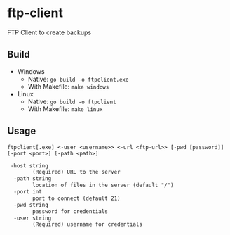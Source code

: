 # ftp-client

FTP Client to create backups

## Build

- Windows
  - Native: `go build -o ftpclient.exe`
  - With Makefile: `make windows`
- Linux
  - Native: `go build -o ftpclient`
  - With Makefile: `make linux`


## Usage

`ftpclient[.exe] <-user <username>> <-url <ftp-url>> [-pwd [password]] [-port <port>] [-path <path>]`

```txt
 -host string
        (Required) URL to the server
  -path string
        location of files in the server (default "/")
  -port int
        port to connect (default 21)
  -pwd string
        password for credentials
  -user string
        (Required) username for credentials

```
